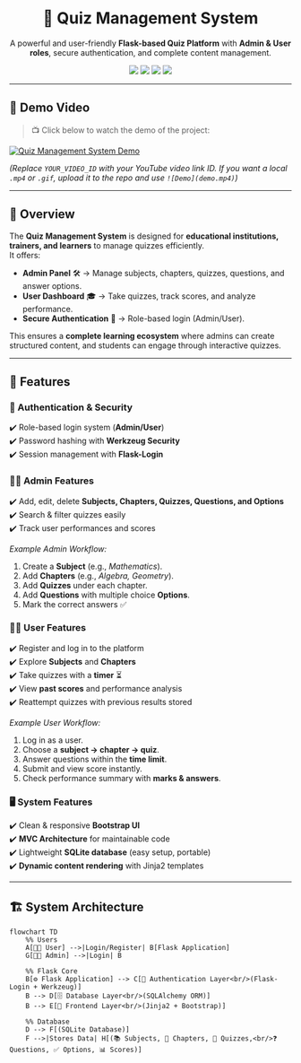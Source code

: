 <h1 align="center">📘 Quiz Management System</h1>

<p align="center">
  A powerful and user-friendly <b>Flask-based Quiz Platform</b> with <b>Admin & User roles</b>, 
  secure authentication, and complete content management.
</p>

<p align="center">
  <img src="https://img.shields.io/badge/Python-3.9+-blue?logo=python" />
  <img src="https://img.shields.io/badge/Flask-Framework-green?logo=flask" />
  <img src="https://img.shields.io/badge/SQLite-Database-orange?logo=sqlite" />
  <img src="https://img.shields.io/badge/Bootstrap-Frontend-purple?logo=bootstrap" />
</p>

---

## 🎥 Demo Video  

> 📺 Click below to watch the demo of the project:  

[![Quiz Management System Demo](https://img.youtube.com/vi/YOUR_VIDEO_ID/0.jpg)](https://www.youtube.com/watch?v=YOUR_VIDEO_ID "Quiz Management System Demo")

*(Replace `YOUR_VIDEO_ID` with your YouTube video link ID. If you want a local `.mp4` or `.gif`, upload it to the repo and use `![Demo](demo.mp4)`)*

---

## 📖 Overview  

The **Quiz Management System** is designed for **educational institutions, trainers, and learners** to manage quizzes efficiently.  
It offers:  

- **Admin Panel** 🛠️ → Manage subjects, chapters, quizzes, questions, and answer options.  
- **User Dashboard** 🎓 → Take quizzes, track scores, and analyze performance.  
- **Secure Authentication** 🔐 → Role-based login (Admin/User).  

This ensures a **complete learning ecosystem** where admins can create structured content, and students can engage through interactive quizzes.  

---

## 🚀 Features  

### 🔐 Authentication & Security  
✔️ Role-based login system (**Admin/User**)  
✔️ Password hashing with **Werkzeug Security**  
✔️ Session management with **Flask-Login**  

### 👨‍🏫 Admin Features  
✔️ Add, edit, delete **Subjects, Chapters, Quizzes, Questions, and Options**  
✔️ Search & filter quizzes easily  
✔️ Track user performances and scores  

*Example Admin Workflow:*  
1. Create a **Subject** (e.g., *Mathematics*).  
2. Add **Chapters** (e.g., *Algebra, Geometry*).  
3. Add **Quizzes** under each chapter.  
4. Add **Questions** with multiple choice **Options**.  
5. Mark the correct answers ✅  

### 👩‍🎓 User Features  
✔️ Register and log in to the platform  
✔️ Explore **Subjects** and **Chapters**  
✔️ Take quizzes with a **timer** ⏳  
✔️ View **past scores** and performance analysis  
✔️ Reattempt quizzes with previous results stored  

*Example User Workflow:*  
1. Log in as a user.  
2. Choose a **subject → chapter → quiz**.  
3. Answer questions within the **time limit**.  
4. Submit and view score instantly.  
5. Check performance summary with **marks & answers**.  

### 🖥️ System Features  
✔️ Clean & responsive **Bootstrap UI**  
✔️ **MVC Architecture** for maintainable code  
✔️ Lightweight **SQLite database** (easy setup, portable)  
✔️ **Dynamic content rendering** with Jinja2 templates  

---

## 🏗️ System Architecture  

```mermaid
flowchart TD
    %% Users
    A[👨‍💻 User] -->|Login/Register| B[Flask Application]
    G[👨‍🏫 Admin] -->|Login| B

    %% Flask Core
    B[⚙️ Flask Application] --> C[🔐 Authentication Layer<br/>(Flask-Login + Werkzeug)]
    B --> D[🗄️ Database Layer<br/>(SQLAlchemy ORM)]
    B --> E[🎨 Frontend Layer<br/>(Jinja2 + Bootstrap)]

    %% Database
    D --> F[(SQLite Database)]
    F -->|Stores Data| H[(📚 Subjects, 📖 Chapters, 📝 Quizzes,<br/>❓ Questions, ✅ Options, 📊 Scores)]

